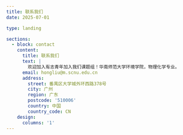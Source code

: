 ```yaml
---
title: 联系我们
date: 2025-07-01

type: landing

sections:
  - block: contact
    content:
      title: 联系我们
      text: |
        欢迎加入有志青年加入我们课题组！华南师范大学环境学院，物理化学专业。
      email: hongliu@m.scnu.edu.cn
      address:
        street: 番禺区大学城外环西路378号
        city: 广州
        region: 广东
        postcode: '510006'
        country: 中国
        country_code: CN
    design:
      columns: '1'
---
```


